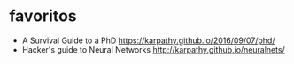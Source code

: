 # favoritos

- A Survival Guide to a PhD https://karpathy.github.io/2016/09/07/phd/
- Hacker's guide to Neural Networks http://karpathy.github.io/neuralnets/
